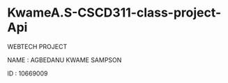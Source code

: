 # KwameA.S-CSCD311-class-project-Api

WEBTECH PROJECT

NAME : AGBEDANU KWAME SAMPSON

ID : 10669009
